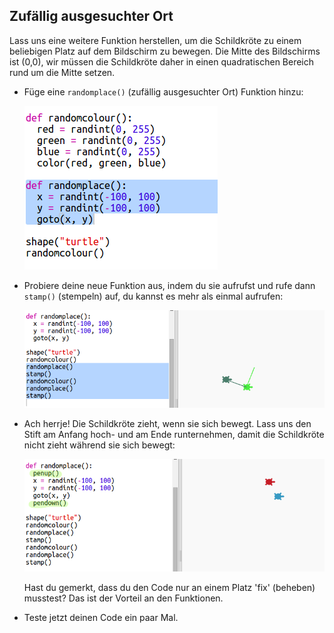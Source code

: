 ## Zufällig ausgesuchter Ort

Lass uns eine weitere Funktion herstellen, um die Schildkröte zu einem beliebigen Platz auf dem Bildschirm zu bewegen. Die Mitte des Bildschirms ist (0,0), wir müssen die Schildkröte daher in einen quadratischen Bereich rund um die Mitte setzen. 

+ Füge eine `randomplace()` (zufällig ausgesuchter Ort) Funktion hinzu:

    ![screenshot](images/modern-place-function.png)
    
+ Probiere deine neue Funktion aus, indem du sie aufrufst und rufe dann `stamp()` (stempeln) auf, du kannst es mehr als einmal aufrufen:

    ![screenshot](images/modern-call-place.png)

+ Ach herrje! Die Schildkröte zieht, wenn sie sich bewegt. Lass uns den Stift am Anfang hoch- und am Ende runternehmen, damit die Schildkröte nicht zieht während sie sich bewegt:

    ![screenshot](images/modern-place-pen.png)
    
    Hast du gemerkt, dass du den Code nur an einem Platz 'fix' (beheben) musstest? Das ist der Vorteil an den Funktionen. 

+ Teste jetzt deinen Code ein paar Mal.
